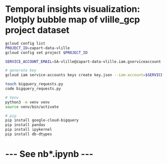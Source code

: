 # Temporal insights visualization: Plotply bubble map of vlille_gcp project dataset

```bash
gcloud config list
PROJECT_ID=zapart-data-vlille
gcloud config set project $PROJECT_ID

SERVICE_ACCOUNT_EMAIL=SA-vlille@zapart-data-vlille.iam.gserviceaccount.com

# generate key
gcloud iam service-accounts keys create key.json --iam-account=$SERVICE_ACCOUNT_EMAIL

touch bigquery_requests.py
code bigquery_requests.py

# Venv
python3 -m venv venv
source venv/bin/activate

# pip
pip install google-cloud-bigquery
pip install pandas
pip install ipykernel
pip install db-dtypes

```
# --- See nb*.ipynb ---